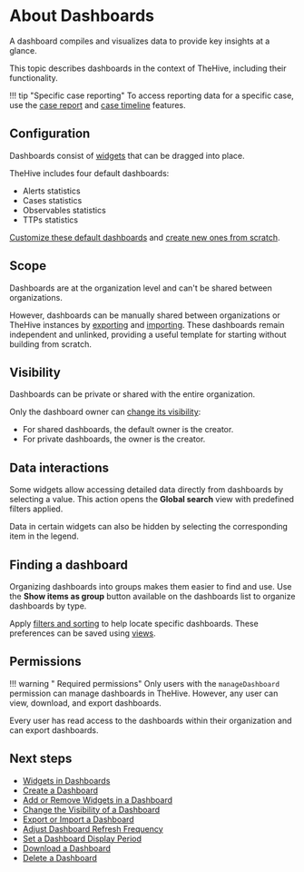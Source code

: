# About Dashboards

A dashboard compiles and visualizes data to provide key insights at a glance.

This topic describes dashboards in the context of TheHive, including their functionality.

!!! tip "Specific case reporting"
    To access reporting data for a specific case, use the [case report](../../analyst-corner/cases/case-reports/about-case-reports.md) and [case timeline](../cases/case-timelines/about-case-timelines.md) features.

## Configuration

Dashboards consist of [widgets](widgets-dashboards.md) that can be dragged into place.

TheHive includes four default dashboards: 

* Alerts statistics
* Cases statistics
* Observables statistics
* TTPs statistics

[Customize these default dashboards](add-remove-widgets-dashboard.md) and [create new ones from scratch](create-a-dashboard.md).

## Scope

Dashboards are at the organization level and can't be shared between organizations.

However, dashboards can be manually shared between organizations or TheHive instances by [exporting](export-import-a-dashboard.md#export-a-dashboard) and [importing](export-import-a-dashboard.md#import-a-dashboard). These dashboards remain independent and unlinked, providing a useful template for starting without building from scratch.

## Visibility

Dashboards can be private or shared with the entire organization.

Only the dashboard owner can [change its visibility](change-visibility-of-a-dashboard.md):

* For shared dashboards, the default owner is the creator.
* For private dashboards, the owner is the creator.

## Data interactions

Some widgets allow accessing detailed data directly from dashboards by selecting a value. This action opens the **Global search** view with predefined filters applied.

Data in certain widgets can also be hidden by selecting the corresponding item in the legend.

## Finding a dashboard

Organizing dashboards into groups makes them easier to find and use. Use the **Show items as group** button available on the dashboards list to organize dashboards by type.

Apply [filters and sorting](../../analyst-corner/about-filtering-and-sorting.md) to help locate specific dashboards. These preferences can be saved using [views](../../analyst-corner/about-views.md).

## Permissions

!!! warning "<!-- md:version 5.4 --> Required permissions"
    Only users with the `manageDashboard` permission can manage dashboards in TheHive. However, any user can view, download, and export dashboards.

Every user has read access to the dashboards within their organization and can export dashboards.

<h2>Next steps</h2>

* [Widgets in Dashboards](widgets-dashboards.md)
* [Create a Dashboard](create-a-dashboard.md)
* [Add or Remove Widgets in a Dashboard](add-remove-widgets-dashboard.md)
* [Change the Visibility of a Dashboard](change-visibility-of-a-dashboard.md)
* [Export or Import a Dashboard](export-import-a-dashboard.md)
* [Adjust Dashboard Refresh Frequency](adjust-dashboard-refresh-frequency.md)
* [Set a Dashboard Display Period](set-dashboard-display-period.md)
* [Download a Dashboard](download-a-dashboard.md)
* [Delete a Dashboard](delete-a-dashboard.md)
